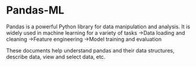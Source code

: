 # Pandas-ML
Pandas is a powerful Python library for data manipulation and analysis. It is widely used in machine learning for a variety of tasks
->Data loading and cleaning
->Feature engineering
->Model training and evaluation

These documents help understand pandas and their data structures, describe data, view and select data, etc.

